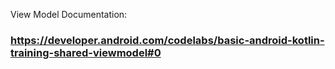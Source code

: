 View Model Documentation:

### https://developer.android.com/codelabs/basic-android-kotlin-training-shared-viewmodel#0